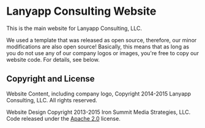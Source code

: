 # Lanyapp Consulting Website

This is the main website for Lanyapp Consulting, LLC.

We used a template that was released as open source, therefore, our minor modifications are also open source! Basically, this means that as long as you do not use any of our company logos or images, you're free to copy our website code. For details, see below.

## Copyright and License

Website Content, including company logo, Copyright 2014-2015 Lanyapp Consulting, LLC. All rights reserved.

Website Design Copyright 2013-2015 Iron Summit Media Strategies, LLC. Code released under the [Apache 2.0](https://github.com/IronSummitMedia/startbootstrap-agency/blob/gh-pages/LICENSE) license.
